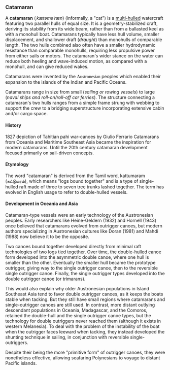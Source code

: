 ### Catamaran
A **catamaran** (*ˌkætəməˈræn*) (informally, a "cat") is a [multi-hulled](https://en.wikipedia.org/wiki/Catamaran) watercraft featuring two parallel hulls of equal size. It is a geometry-stabilized craft, deriving its stability from its wide beam, rather than from a ballasted keel as with a monohull boat. Catamarans typically have less hull volume, smaller displacement, and shallower draft (*draught*) than monohulls of comparable length. The two hulls combined also often have a smaller hydrodynamic resistance than comparable monohulls, requiring less propulsive power from either sails or motors. The catamaran's wider stance on the water can reduce both heeling and wave-induced motion, as compared with a monohull, and can give reduced wakes.

Catamarans were invented by the <span style="font-family: 'Arial Black';">Austronesian</span> peoples which enabled their expansion to the islands of the Indian and Pacific Oceans.

Catamarans range in size from small (*sailing or rowing vessels*) to large (*naval ships and roll-on/roll-off car ferries*). The structure connecting a catamaran's two hulls ranges from a simple frame strung with webbing to support the crew to a bridging superstructure incorporating extensive cabin and/or cargo space.

#### History
1827 depiction of Tahitian pahi war-canoes by Giulio Ferrario
Catamarans from Oceania and Maritime Southeast Asia became the inspiration for modern catamarans. Until the 20th century catamaran development focused primarily on sail-driven concepts.

#### Etymology
The word "catamaran" is derived from the Tamil word, kattumaram (கட்டுமரம்), which means "logs bound together" and is a type of single-hulled raft made of three to seven tree trunks lashed together. The term has evolved in English usage to refer to double-hulled vessels.

#### Development in Oceania and Asia
Catamaran-type vessels were an early technology of the Austronesian peoples. Early researchers like Heine-Geldern (1932) and Hornell (1943) once believed that catamarans evolved from outrigger canoes, but modern authors specializing in Austronesian cultures like Doran (1981) and Mahdi (1988) now believe it to be the opposite.

Two canoes bound together developed directly from minimal raft technologies of two logs tied together. Over time, the double-hulled canoe form developed into the asymmetric double canoe, where one hull is smaller than the other. Eventually the smaller hull became the prototype outrigger, giving way to the single outrigger canoe, then to the reversible single outrigger canoe. Finally, the single outrigger types developed into the double outrigger canoe (or trimarans).

This would also explain why older Austronesian populations in Island Southeast Asia tend to favor double outrigger canoes, as it keeps the boats stable when tacking. But they still have small regions where catamarans and single-outrigger canoes are still used. In contrast, more distant outlying descendant populations in Oceania, Madagascar, and the Comoros, retained the double-hull and the single outrigger canoe types, but the technology for double outriggers never reached them (although it exists in western Melanesia). To deal with the problem of the instability of the boat when the outrigger faces leeward when tacking, they instead developed the shunting technique in sailing, in conjunction with reversible single-outriggers.

Despite their being the more "primitive form" of outrigger canoes, they were nonetheless effective, allowing seafaring Polynesians to voyage to distant Pacific islands.
<def>
	<meta name="pageView" value="true"/>
	<meta name="hideRulers" value="false"/>
	<meta name="indents" value="[2,2,14.75]"/>
</def>